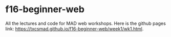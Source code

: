 # f16-beginner-web

All the lectures and code for MAD web workshops. Here is the github pages link: https://txcsmad.github.io/f16-beginner-web/week1/wk1.html.

